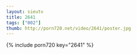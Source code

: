 ```yaml
--- 
layout: sieutv
title: 2641
tags: ["002"]
thumb: http://porn720.net/video/2641/poster.jpg
---
```

{% include porn720 key="2641" %} 

